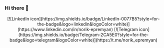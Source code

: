 ### Hi there 👋
<p align="center">[![LinkedIn icon](https://img.shields.io/badge/LinkedIn-0077B5?style=for-the-badge&logo=linkedin&logoColor=white)](https://www.linkedin.com/in/norik-epremyan)
 [![Telegram icon](https://img.shields.io/badge/Telegram-2CA5E0?style=for-the-badge&logo=telegram&logoColor=white)](https://t.me/norik_epremyan) 
</p>


<!--
**Epremyan-Norik/Epremyan-Norik** is a ✨ _special_ ✨ repository because its `README.md` (this file) appears on your GitHub profile.

Here are some ideas to get you started:

- 🔭 I’m currently working on ...
- 🌱 I’m currently learning ...
- 👯 I’m looking to collaborate on ...
- 🤔 I’m looking for help with ...
- 💬 Ask me about ...
- 📫 How to reach me: ...
- 😄 Pronouns: ...
- ⚡ Fun fact: ...
-->
